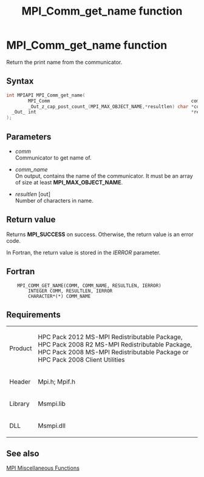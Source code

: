 ﻿---
title: MPI_Comm_get_name function
TOCTitle: MPI_Comm_get_name function
ms:assetid: a842a324-3e85-4a75-85dc-4eb6bf5f80a6
ms:mtpsurl: https://msdn.microsoft.com/en-us/library/Dn473273(v=VS.85)
ms:contentKeyID: 59360819
ms.date: 03/28/2018
mtps_version: v=VS.85
f1_keywords:
- MPI_COMM_GET_NAME
- mpif/MPI_Comm_get_name
- mpi/MPI_COMM_GET_NAME
dev_langs:
- C++
- C
---

# MPI\_Comm\_get\_name function

Return the print name from the communicator.

## Syntax

``` c++
int MPIAPI MPI_Comm_get_name(
        MPI_Comm                                                    comm,
        _Out_z_cap_post_count_(MPI_MAX_OBJECT_NAME,*resultlen) char *comm_name,
  _Out_ int                                                         *resultlen
);
```

## Parameters

  - *comm*  
    Communicator to get name of.

  - *comm\_name*  
    On output, contains the name of the communicator. It must be an array of size at least **MPI\_MAX\_OBJECT\_NAME**.

  - *resultlen* \[out\]  
    Number of characters in name.

## Return value

Returns **MPI\_SUCCESS** on success. Otherwise, the return value is an error code.

In Fortran, the return value is stored in the *IERROR* parameter.

## Fortran

``` FORTRAN
    MPI_COMM_GET_NAME(COMM, COMM_NAME, RESULTLEN, IERROR)
        INTEGER COMM, RESULTLEN, IERROR
        CHARACTER*(*) COMM_NAME
```

## Requirements

<table>
<colgroup>
<col  />
<col  />
</colgroup>
<tbody>
<tr class="odd">
<td><p>Product</p></td>
<td><p>HPC Pack 2012 MS-MPI Redistributable Package, HPC Pack 2008 R2 MS-MPI Redistributable Package, HPC Pack 2008 MS-MPI Redistributable Package or HPC Pack 2008 Client Utilities</p></td>
</tr>
<tr class="even">
<td><p>Header</p></td>
<td>Mpi.h;
Mpif.h</td>
</tr>
<tr class="odd">
<td><p>Library</p></td>
<td>Msmpi.lib</td>
</tr>
<tr class="even">
<td><p>DLL</p></td>
<td>Msmpi.dll</td>
</tr>
</tbody>
</table>


## See also

[MPI Miscellaneous Functions](mpi-miscellaneous-functions.md)

